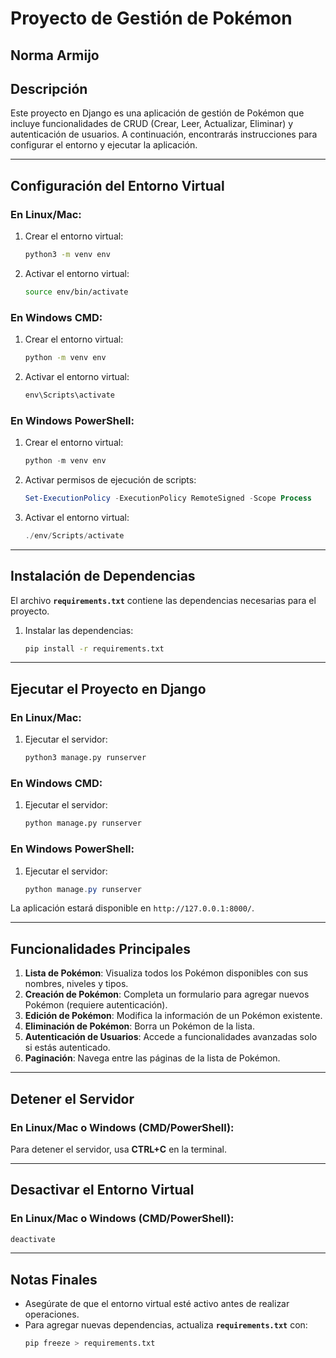 
# Proyecto de Gestión de Pokémon
## Norma Armijo

## **Descripción**

Este proyecto en Django es una aplicación de gestión de Pokémon que incluye funcionalidades de CRUD (Crear, Leer, Actualizar, Eliminar) y autenticación de usuarios. A continuación, encontrarás instrucciones para configurar el entorno y ejecutar la aplicación.

---

## **Configuración del Entorno Virtual**

### En Linux/Mac:
1. Crear el entorno virtual:
   ```bash
   python3 -m venv env
   ```
2. Activar el entorno virtual:
   ```bash
   source env/bin/activate
   ```

### En Windows CMD:
1. Crear el entorno virtual:
   ```cmd
   python -m venv env
   ```
2. Activar el entorno virtual:
   ```cmd
   env\Scripts\activate
   ```

### En Windows PowerShell:
1. Crear el entorno virtual:
   ```powershell
   python -m venv env
   ```
2. Activar permisos de ejecución de scripts:
   ```powershell
   Set-ExecutionPolicy -ExecutionPolicy RemoteSigned -Scope Process
   ```
3. Activar el entorno virtual:
   ```powershell
   ./env/Scripts/activate
   ```

---

## **Instalación de Dependencias**

El archivo **`requirements.txt`** contiene las dependencias necesarias para el proyecto.

1. Instalar las dependencias:
   ```bash
   pip install -r requirements.txt
   ```

---

## **Ejecutar el Proyecto en Django**

### En Linux/Mac:
1. Ejecutar el servidor:
   ```bash
   python3 manage.py runserver
   ```

### En Windows CMD:
1. Ejecutar el servidor:
   ```cmd
   python manage.py runserver
   ```

### En Windows PowerShell:
1. Ejecutar el servidor:
   ```powershell
   python manage.py runserver
   ```

La aplicación estará disponible en `http://127.0.0.1:8000/`.

---

## **Funcionalidades Principales**

1. **Lista de Pokémon**: Visualiza todos los Pokémon disponibles con sus nombres, niveles y tipos.
2. **Creación de Pokémon**: Completa un formulario para agregar nuevos Pokémon (requiere autenticación).
3. **Edición de Pokémon**: Modifica la información de un Pokémon existente.
4. **Eliminación de Pokémon**: Borra un Pokémon de la lista.
5. **Autenticación de Usuarios**: Accede a funcionalidades avanzadas solo si estás autenticado.
6. **Paginación**: Navega entre las páginas de la lista de Pokémon.

---

## **Detener el Servidor**

### En Linux/Mac o Windows (CMD/PowerShell):
Para detener el servidor, usa **CTRL+C** en la terminal.

---

## **Desactivar el Entorno Virtual**

### En Linux/Mac o Windows (CMD/PowerShell):
```bash
deactivate
```

---

## **Notas Finales**
- Asegúrate de que el entorno virtual esté activo antes de realizar operaciones.
- Para agregar nuevas dependencias, actualiza **`requirements.txt`** con:
  ```bash
  pip freeze > requirements.txt
  ```

